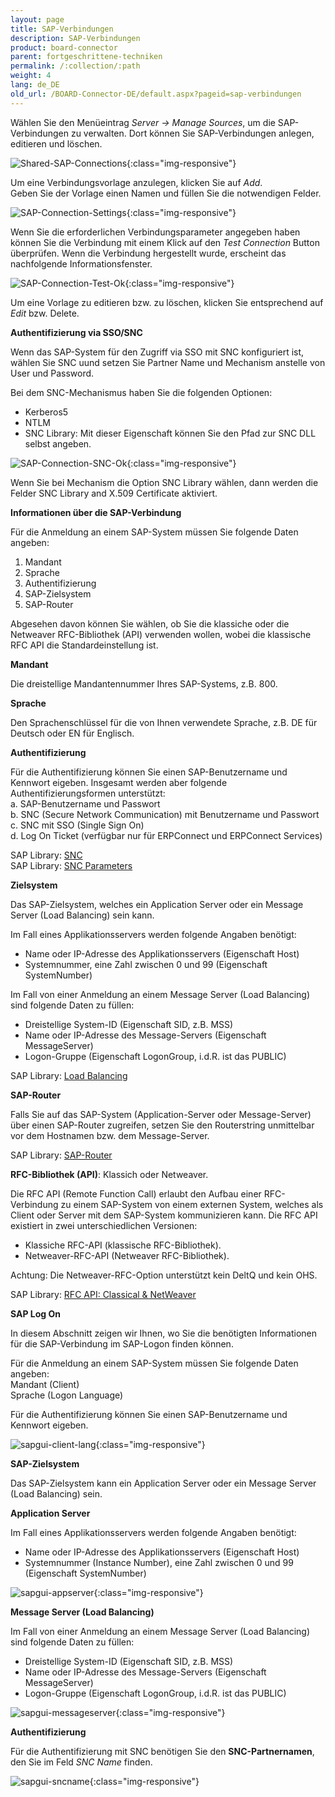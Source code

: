 ```yaml
---
layout: page
title: SAP-Verbindungen
description: SAP-Verbindungen
product: board-connector
parent: fortgeschrittene-techniken
permalink: /:collection/:path
weight: 4
lang: de_DE
old_url: /BOARD-Connector-DE/default.aspx?pageid=sap-verbindungen
---
```


Wählen Sie den Menüeintrag *Server -> Manage Sources*, um die SAP-Verbindungen zu verwalten. Dort können Sie SAP-Verbindungen anlegen, editieren und löschen.

![Shared-SAP-Connections](/img/content/Shared-SAP-Connections.png){:class="img-responsive"}

Um eine Verbindungsvorlage anzulegen, klicken Sie auf *Add*.<br>
Geben Sie der Vorlage einen Namen und füllen Sie die notwendigen Felder. 


![SAP-Connection-Settings](/img/content/SAP-Connection-Settings.png){:class="img-responsive"}

Wenn Sie die erforderlichen Verbindungsparameter angegeben haben können Sie die Verbindung mit einem Klick auf den *Test Connection* Button überprüfen. Wenn die Verbindung hergestellt wurde, erscheint das nachfolgende Informationsfenster.

![SAP-Connection-Test-Ok](/img/content/SAP-Connection-Test-Ok.png){:class="img-responsive"}

Um eine Vorlage zu editieren bzw. zu löschen, klicken Sie entsprechend auf *Edit* bzw. Delete.

**Authentifizierung via SSO/SNC**

Wenn das SAP-System für den Zugriff via SSO mit SNC konfiguriert ist, wählen Sie SNC uund setzen Sie Partner Name und Mechanism anstelle von User und Password. 

Bei dem SNC-Mechanismus  haben Sie die folgenden Optionen: 
- Kerberos5
- NTLM 
- SNC Library: Mit dieser Eigenschaft können Sie den Pfad zur SNC DLL selbst angeben.

![SAP-Connection-SNC-Ok](/img/content/SAP-Connection-SNC-Ok.jpg){:class="img-responsive"}

Wenn Sie bei Mechanism die Option SNC Library wählen, dann werden die Felder SNC Library and X.509 Certificate aktiviert.

**Informationen über die SAP-Verbindung** 

Für die Anmeldung an einem SAP-System müssen Sie folgende Daten angeben: 
1. Mandant
2. Sprache
3. Authentifizierung
4. SAP-Zielsystem
5. SAP-Router

Abgesehen davon können Sie wählen, ob Sie die klassiche oder die Netweaver RFC-Bibliothek (API) verwenden wollen, wobei die klassische RFC API die Standardeinstellung ist. 

**Mandant** 

Die dreistellige Mandantennummer Ihres SAP-Systems, z.B. 800. 

**Sprache** 

Den Sprachenschlüssel für die von Ihnen verwendete Sprache, z.B. DE für Deutsch oder EN für Englisch. 

**Authentifizierung**

Für die Authentifizierung können Sie einen SAP-Benutzername und Kennwort eigeben. 
Insgesamt werden aber folgende Authentifizierungsformen unterstützt: <br>
a. SAP-Benutzername und Passwort<br>
b. SNC (Secure Network Communication) mit Benutzername und Passwort<br>
c. SNC mit SSO (Single Sign On) <br>
d. Log On Ticket (verfügbar nur für ERPConnect und ERPConnect Services)

SAP Library: [SNC](https://help.sap.com/saphelp_nw70ehp1/helpdata/de/e6/56f466e99a11d1a5b00000e835363f/frameset.htm?original_fqdn=help.sap.de)<br>
SAP Library: [SNC Parameters](https://help.sap.com/saphelp_nw73ehp1/helpdata/de/d9/e8a740bbaa4d8f8bee6f7b173bd99f/frameset.htm) <br>

**Zielsystem**

Das SAP-Zielsystem, welches ein Application Server oder ein Message Server (Load Balancing) sein kann.

Im Fall eines Applikationsservers werden folgende Angaben benötigt: 

- Name oder IP-Adresse des Applikationsservers (Eigenschaft Host) 
- Systemnummer, eine Zahl zwischen 0 und 99 (Eigenschaft SystemNumber)

Im Fall von einer Anmeldung an einem Message Server (Load Balancing) sind folgende Daten zu füllen: 

- Dreistellige System-ID (Eigenschaft SID, z.B. MSS) 
- Name oder IP-Adresse des Message-Servers (Eigenschaft MessageServer) 
- Logon-Gruppe (Eigenschaft LogonGroup, i.d.R. ist das PUBLIC)

SAP Library: [Load Balancing](https://help.sap.com/saphelp_dm40/helpdata/de/22/04295c488911d189490000e829fbbd/content.htm?no_cache=true)

**SAP-Router**

Falls Sie auf das SAP-System (Application-Server oder Message-Server) über einen SAP-Router zugreifen, setzen Sie den Routerstring unmittelbar vor dem Hostnamen bzw. dem Message-Server. 

SAP Library: [SAP-Router](https://help.sap.com/saphelp_nw70/helpdata/de/4f/992df1446d11d189700000e8322d00/content.htm?no_cache=true) 

**RFC-Bibliothek (API)**: Klassich oder Netweaver. 

Die RFC API (Remote Function Call) erlaubt den Aufbau einer RFC-Verbindung zu einem SAP-System von einem externen System, welches als Client oder Server mit dem SAP-System kommunizieren kann. 
Die RFC API existiert in zwei unterschiedlichen Versionen: 
- Klassiche RFC-API (klassische RFC-Bibliothek).
- Netweaver-RFC-API (Netweaver RFC-Bibliothek). 

Achtung: Die Netweaver-RFC-Option unterstützt kein DeltQ und kein OHS. 

SAP Library: [RFC API: Classical & NetWeaver](https://help.sap.com/saphelp_nwpi71/helpdata/de/45/18e96cd26321a1e10000000a1553f6/frameset.htm) 

**SAP Log On**

In diesem Abschnitt zeigen wir Ihnen, wo Sie die benötigten Informationen für die SAP-Verbindung im SAP-Logon finden können. 

Für die Anmeldung an einem SAP-System müssen Sie folgende Daten angeben: <br>
Mandant (Client)<br>
Sprache (Logon Language)

Für die Authentifizierung können Sie einen SAP-Benutzername und Kennwort eigeben. 

![sapgui-client-lang](/img/content/sapgui-client-lang.jpg){:class="img-responsive"}

**SAP-Zielsystem**


Das SAP-Zielsystem kann ein Application Server oder ein Message Server (Load Balancing) sein.

**Application Server** 

Im Fall eines Applikationsservers werden folgende Angaben benötigt: 

- Name oder IP-Adresse des Applikationsservers (Eigenschaft Host) 
- Systemnummer (Instance Number), eine Zahl zwischen 0 und 99 (Eigenschaft SystemNumber)

![sapgui-appserver](/img/content/sapgui-appserver.jpg){:class="img-responsive"}

**Message Server (Load Balancing)** 

Im Fall von einer Anmeldung an einem Message Server (Load Balancing) sind folgende Daten zu füllen: 

- Dreistellige System-ID (Eigenschaft SID, z.B. MSS) 
- Name oder IP-Adresse des Message-Servers (Eigenschaft MessageServer) 
- Logon-Gruppe (Eigenschaft LogonGroup, i.d.R. ist das PUBLIC)

![sapgui-messageserver](/img/content/sapgui-messageserver.jpg){:class="img-responsive"}

**Authentifizierung**

Für die Authentifizierung mit SNC benötigen Sie den **SNC-Partnernamen**, den Sie im Feld *SNC Name* finden.

![sapgui-sncname](/img/content/sapgui-sncname.jpg){:class="img-responsive"}
